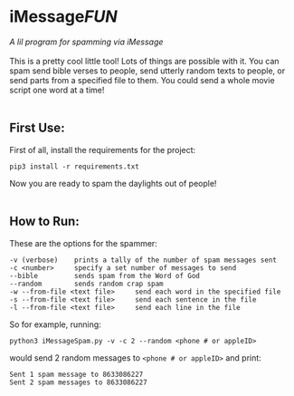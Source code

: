 # iMessage*FUN*
*A lil program for spamming via iMessage*  
<br>
This is a pretty cool little tool! Lots of things are possible with it. You can spam send bible verses to people, send utterly random texts to people, or send parts from a specified file to them. You could send a whole movie script one word at a time!
<br>
<br>
## First Use:
First of all, install the requirements for the project:
```
pip3 install -r requirements.txt
```
Now you are ready to spam the daylights out of people!
<br>
<br>
## How to Run:
These are the options for the spammer:
```plaintext
-v (verbose)    prints a tally of the number of spam messages sent
-c <number>     specify a set number of messages to send
--bible         sends spam from the Word of God
--random        sends random crap spam
-w --from-file <text file>     send each word in the specified file
-s --from-file <text file>     send each sentence in the file
-l --from-file <text file>     send each line in the file
```
So for example, running:
```
python3 iMessageSpam.py -v -c 2 --random <phone # or appleID>
```
would send 2 random messages to `<phone # or appleID>` and print:
```plaintext
Sent 1 spam message to 8633086227
Sent 2 spam messages to 8633086227
```

